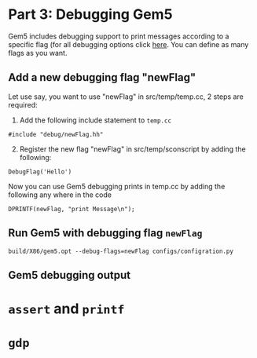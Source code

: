 # Part 3: Debugging Gem5
Gem5 includes debugging support to print messages according to a specific flag (for all debugging options click [here](http://learning.gem5.org/book/part2/debugging.html#debug-output). You can define as many flags as you want. 

## Add a new debugging flag "newFlag"
Let use say, you want to use "newFlag" in src/temp/temp.cc, 2 steps are required:  
1. Add the following include statement to `temp.cc`
```
#include "debug/newFlag.hh"
```
2. Register the new flag "newFlag" in src/temp/sconscript by adding the following:
```
DebugFlag('Hello')
```
Now you can use Gem5 debugging prints in temp.cc by adding the following any where in the code
```
DPRINTF(newFlag, "print Message\n");
```

## Run Gem5 with debugging flag `newFlag` 
```
build/X86/gem5.opt --debug-flags=newFlag configs/configration.py 
```
## Gem5 debugging output


# `assert` and `printf` 

# `gdp` 
